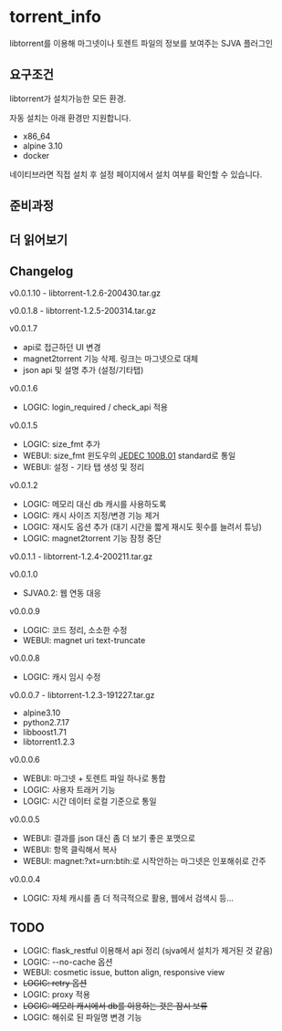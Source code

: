 # torrent_info

libtorrent를 이용해 마그넷이나 토렌트 파일의 정보를 보여주는 SJVA 플러그인

## 요구조건

libtorrent가 설치가능한 모든 환경.

자동 설치는 아래 환경만 지원합니다.
- x86_64
- alpine 3.10
- docker

네이티브라면 직접 설치 후 설정 페이지에서 설치 여부를 확인할 수 있습니다.

## 준비과정

## 더 읽어보기

## Changelog

v0.0.1.10 - libtorrent-1.2.6-200430.tar.gz

v0.0.1.8 - libtorrent-1.2.5-200314.tar.gz

v0.0.1.7
- api로 접근하던 UI 변경
- magnet2torrent 기능 삭제. 링크는 마그넷으로 대체
- json api 및 설명 추가 (설정/기타탭)

v0.0.1.6
- LOGIC: login_required / check_api 적용

v0.0.1.5
- LOGIC: size_fmt 추가
- WEBUI: size_fmt 윈도우의 [JEDEC 100B.01](https://superuser.com/a/938259) standard로 통일
- WEBUI: 설정 - 기타 탭 생성 및 정리

v0.0.1.2
- LOGIC: 메모리 대신 db 캐시를 사용하도록
- LOGIC: 캐시 사이즈 지정/변경 기능 제거
- LOGIC: 재시도 옵션 추가 (대기 시간을 짧게 재시도 횟수를 늘려서 튜닝)
- LOGIC: magnet2torrent 기능 잠정 중단

v0.0.1.1 - libtorrent-1.2.4-200211.tar.gz

v0.0.1.0
- SJVA0.2: 웹 연동 대응

v0.0.0.9
- LOGIC: 코드 정리, 소소한 수정
- WEBUI: magnet uri text-truncate

v0.0.0.8
- LOGIC: 캐시 임시 수정

v0.0.0.7 - libtorrent-1.2.3-191227.tar.gz
- alpine3.10
- python2.7.17
- libboost1.71
- libtorrent1.2.3

v0.0.0.6
- WEBUI: 마그넷 + 토렌트 파일 하나로 통합
- LOGIC: 사용자 트래커 기능
- LOGIC: 시간 데이터 로컬 기준으로 통일

v0.0.0.5
- WEBUI: 결과를 json 대신 좀 더 보기 좋은 포맷으로
- WEBUI: 항목 클릭해서 복사
- WEBUI: magnet:?xt=urn:btih:로 시작안하는 마그넷은 인포해쉬로 간주

v0.0.0.4
- LOGIC: 자체 캐시를 좀 더 적극적으로 활용, 웹에서 검색시 등...

## TODO

- LOGIC: flask_restful 이용해서 api 정리 (sjva에서 설치가 제거된 것 같음)
- LOGIC: --no-cache 옵션
- WEBUI: cosmetic issue, button align, responsive view
- ~~LOGIC: retry 옵션~~
- LOGIC: proxy 적용
- ~~LOGIC: 메모리 캐시에서 db를 이용하는 것은 잠시 보류~~
- LOGIC: 해쉬로 된 파일명 변경 기능
